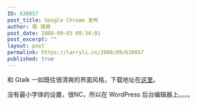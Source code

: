 ```yaml
---
ID: 630857
post_title: Google Chrome 发布
author: 南 靖男
post_date: 2008-09-03 09:34:01
post_excerpt: ""
layout: post
permalink: https://larryli.cn/2008/09/630857
published: true
---
```

和 Gtalk 一如既往很清爽的界面风格，下载地址在<a href="http://www.google.com/chrome">这里</a>。

没有最小字体的设置，很NC，所以在 WordPress 后台编辑器上。。。。 